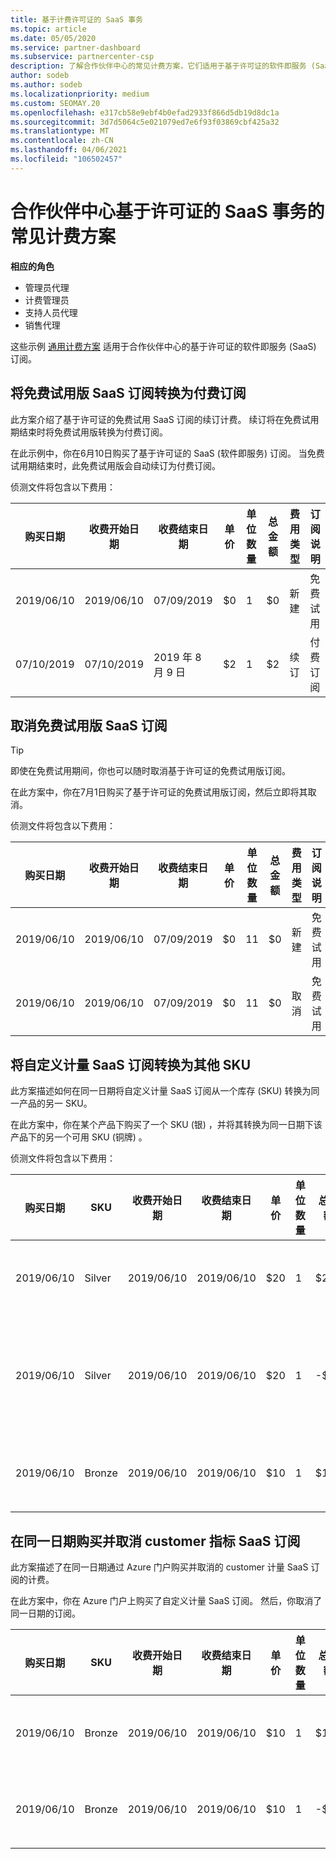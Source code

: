 ```yaml
---
title: 基于计费许可证的 SaaS 事务
ms.topic: article
ms.date: 05/05/2020
ms.service: partner-dashboard
ms.subservice: partnercenter-csp
description: 了解合作伙伴中心的常见计费方案，它们适用于基于许可证的软件即服务 (SaaS) 事务。
author: sodeb
ms.author: sodeb
ms.localizationpriority: medium
ms.custom: SEOMAY.20
ms.openlocfilehash: e317cb58e9ebf4b0efad2933f866d5db19d8dc1a
ms.sourcegitcommit: 3d7d5064c5e021079ed7e6f93f03869cbf425a32
ms.translationtype: MT
ms.contentlocale: zh-CN
ms.lasthandoff: 04/06/2021
ms.locfileid: "106502457"
---
```

# <a name="common-billing-scenarios-for-license-based-saas-transactions-in-partner-center"></a>合作伙伴中心基于许可证的 SaaS 事务的常见计费方案

**相应的角色**

- 管理员代理
- 计费管理员
- 支持人员代理
- 销售代理


这些示例 [通用计费方案](common-billing-scenarios.md) 适用于合作伙伴中心的基于许可证的软件即服务 (SaaS) 订阅。

## <a name="convert-a-free-trial-saas-subscription-to-a-paid-subscription"></a>将免费试用版 SaaS 订阅转换为付费订阅

此方案介绍了基于许可证的免费试用 SaaS 订阅的续订计费。 续订将在免费试用期结束时将免费试用版转换为付费订阅。

在此示例中，你在6月10日购买了基于许可证的 SaaS (软件即服务) 订阅。 当免费试用期结束时，此免费试用版会自动续订为付费订阅。

侦测文件将包含以下费用：

| 购买日期 | 收费开始日期 | 收费结束日期 | 单价 | 单位数量 | 总金额 | 费用类型 | 订阅说明 |
| ------------- | ----------------- | --------------- | ---------- | ------------- | ------------ | ----------- | ----------------- |
| 2019/06/10 | 2019/06/10 | 07/09/2019 | $0 | 1 | $0 | 新建 | 免费试用 |
| 07/10/2019 | 07/10/2019 | 2019 年 8 月 9 日 | $2 | 1 | $2 | 续订 | 付费订阅 |

## <a name="cancel-a-free-trial-saas-subscription"></a>取消免费试用版 SaaS 订阅

> [!TIP]
> 即使在免费试用期间，你也可以随时取消基于许可证的免费试用版订阅。

在此方案中，你在7月1日购买了基于许可证的免费试用版订阅，然后立即将其取消。

侦测文件将包含以下费用：

| 购买日期 | 收费开始日期 | 收费结束日期 | 单价 | 单位数量 | 总金额 | 费用类型 | 订阅说明 |
| ------------- | ----------------- | --------------- | ---------- | ------------- | ------------ | ----------- | ----------------- |
| 2019/06/10 | 2019/06/10 | 07/09/2019 | $0 | 11 | $0 | 新建 | 免费试用 |
| 2019/06/10 | 2019/06/10 | 07/09/2019 | $0 | 11 | $0 | 取消 | 免费试用 |

## <a name="convert-custom-meter-saas-subscription-to-another-sku"></a>将自定义计量 SaaS 订阅转换为其他 SKU

此方案描述如何在同一日期将自定义计量 SaaS 订阅从一个库存 (SKU) 转换为同一产品的另一 SKU。

在此方案中，你在某个产品下购买了一个 SKU (银) ，并将其转换为同一日期下该产品下的另一个可用 SKU (铜牌) 。

侦测文件将包含以下费用：

| 购买日期 | SKU | 收费开始日期 | 收费结束日期 | 单价 | 单位数量 | 总金额 | 费用类型 | 订阅说明 |
| ------------- | ----------------- | ----------------- | --------------- | ---------- | ------------- | ------------ | ----------- | ----------------- |
| 2019/06/10 | Silver | 2019/06/10 | 2019/06/10 | $20 | 1 | $20 | 新建 | 自定义计量 SaaS 订阅 |
| 2019/06/10 | Silver | 2019/06/10 | 2019/06/10 | $20 | 1 | -$20 | 转换 | 自定义计量 SaaS 订阅的按比例 rebill |
| 2019/06/10 | Bronze | 2019/06/10 | 2019/06/10 | $10 | 1 | $10 | 转换 | 自定义计量 SaaS 订阅 |

## <a name="purchase-and-cancel-a-customer-meter-saas-subscription-on-same-date"></a>在同一日期购买并取消 customer 指标 SaaS 订阅

此方案描述了在同一日期通过 Azure 门户购买并取消的 customer 计量 SaaS 订阅的计费。

在此方案中，你在 Azure 门户上购买了自定义计量 SaaS 订阅。 然后，你取消了同一日期的订阅。

| 购买日期 | SKU | 收费开始日期 | 收费结束日期 | 单价 | 单位数量 | 总金额 | 费用类型 | 订阅说明 |
| ------------- | ------------- |----------------- | --------------- | ---------- | ------------- | ------------ | ----------- | ----------------- |
| 2019/06/10 | Bronze | 2019/06/10 | 2019/06/10 | $10 | 1 | $10 | 新建 | 自定义计量 SaaS 订阅 |
| 2019/06/10 | Bronze | 2019/06/10 | 2019/06/10 | $10 | 1 | -$10 | CancelImmediate | 自定义计量 SaaS 订阅 |
